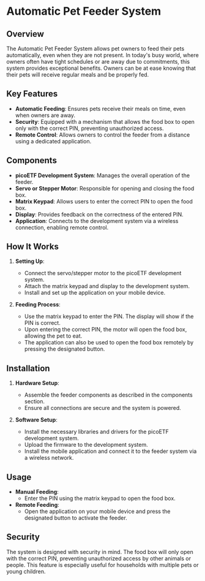 # Automatic Pet Feeder System

## Overview

The Automatic Pet Feeder System allows pet owners to feed their pets automatically, even when they are not present. In today's busy world, where owners often have tight schedules or are away due to commitments, this system provides exceptional benefits. Owners can be at ease knowing that their pets will receive regular meals and be properly fed.

## Key Features

- **Automatic Feeding**: Ensures pets receive their meals on time, even when owners are away.
- **Security**: Equipped with a mechanism that allows the food box to open only with the correct PIN, preventing unauthorized access.
- **Remote Control**: Allows owners to control the feeder from a distance using a dedicated application.

## Components

- **picoETF Development System**: Manages the overall operation of the feeder.
- **Servo or Stepper Motor**: Responsible for opening and closing the food box.
- **Matrix Keypad**: Allows users to enter the correct PIN to open the food box.
- **Display**: Provides feedback on the correctness of the entered PIN.
- **Application**: Connects to the development system via a wireless connection, enabling remote control.

## How It Works

1. **Setting Up**: 
   - Connect the servo/stepper motor to the picoETF development system.
   - Attach the matrix keypad and display to the development system.
   - Install and set up the application on your mobile device.

2. **Feeding Process**:
   - Use the matrix keypad to enter the PIN. The display will show if the PIN is correct.
   - Upon entering the correct PIN, the motor will open the food box, allowing the pet to eat.
   - The application can also be used to open the food box remotely by pressing the designated button.

## Installation

1. **Hardware Setup**:
   - Assemble the feeder components as described in the components section.
   - Ensure all connections are secure and the system is powered.

2. **Software Setup**:
   - Install the necessary libraries and drivers for the picoETF development system.
   - Upload the firmware to the development system.
   - Install the mobile application and connect it to the feeder system via a wireless network.

## Usage

- **Manual Feeding**: 
  - Enter the PIN using the matrix keypad to open the food box.
- **Remote Feeding**: 
  - Open the application on your mobile device and press the designated button to activate the feeder.

## Security

The system is designed with security in mind. The food box will only open with the correct PIN, preventing unauthorized access by other animals or people. This feature is especially useful for households with multiple pets or young children.
